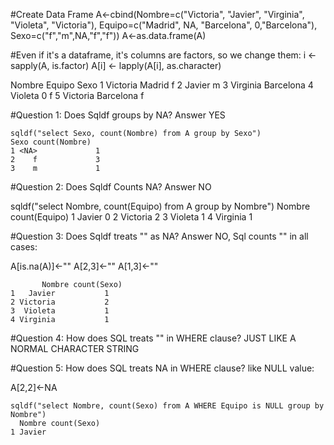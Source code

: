 #Create Data Frame
A<-cbind(Nombre=c("Victoria", "Javier", "Virginia", "Violeta", "Victoria"), Equipo=c("Madrid", NA, "Barcelona", 0,"Barcelona"), Sexo=c("f","m",NA,"f","f"))
A<-as.data.frame(A)

#Even if it's a dataframe, it's columns are factors, so we change them:
i <- sapply(A, is.factor)
A[i] <- lapply(A[i], as.character)


  Nombre    Equipo Sexo
1 Victoria    Madrid    f
2   Javier      <NA>    m
3 Virginia Barcelona <NA>
4  Violeta         0    f
5 Victoria Barcelona    f

#Question 1: Does Sqldf groups by NA? Answer YES

	sqldf("select Sexo, count(Nombre) from A group by Sexo")
	Sexo count(Nombre)
	1 <NA>             1
	2    f             3
	3    m             1

#Question 2: Does Sqldf Counts NA? Answer NO

sqldf("select Nombre, count(Equipo) from A group by Nombre")
    Nombre count(Equipo)
1   Javier             0
2 Victoria             2
3  Violeta             1
4 Virginia             1


#Question 3: Does Sqldf treats "" as NA? Answer NO, Sql counts "" in all cases:

A[is.na(A)]<-""
A[2,3]<-""
A[1,3]<-""
	
		   Nombre count(Sexo)
	1   Javier           1
	2 Victoria           2
	3  Violeta           1
	4 Virginia           1

#Question 4: How does SQL treats "" in WHERE clause? JUST LIKE A NORMAL CHARACTER STRING

#Question 5: How does SQL treats NA in WHERE clause? like NULL value:

A[2,2]<-NA

	sqldf("select Nombre, count(Sexo) from A WHERE Equipo is NULL group by Nombre")
	  Nombre count(Sexo)
	1 Javier   

